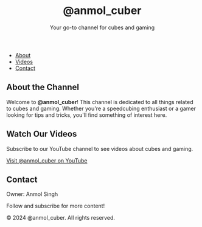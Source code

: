 <!DOCTYPE html>
<html lang="en">
<head>
    <meta charset="UTF-8">
    <meta name="viewport" content="width=device-width, initial-scale=1.0">
    <title>@anmol_cuber - YouTube Channel</title>
    <link rel="stylesheet" href="styles.css">
</head>
<body>
    <header>
        <h1>@anmol_cuber</h1>
        <p>Your go-to channel for cubes and gaming</p>
    </header>
    <nav>
        <ul>
            <li><a href="#about">About</a></li>
            <li><a href="#videos">Videos</a></li>
            <li><a href="#contact">Contact</a></li>
        </ul>
    </nav>
    <section id="about">
        <h2>About the Channel</h2>
        <p>Welcome to <strong>@anmol_cuber</strong>! This channel is dedicated to all things related to cubes and gaming. Whether you're a speedcubing enthusiast or a gamer looking for tips and tricks, you'll find something of interest here.</p>
    </section>
    <section id="videos">
        <h2>Watch Our Videos</h2>
        <p>Subscribe to our YouTube channel to see videos about cubes and gaming.</p>
        <a href="https://youtube.com/@anmol_cuber111?si=IstJJUPYruP8jhqe" target="_blank">Visit @anmol_cuber on YouTube</a>
    </section>
    <section id="contact">
        <h2>Contact</h2>
        <p>Owner: Anmol Singh</p>
        <p>Follow and subscribe for more content!</p>
    </section>
    <footer>
        <p>&copy; 2024 @anmol_cuber. All rights reserved.</p>
    </footer>
</body>
</html>
